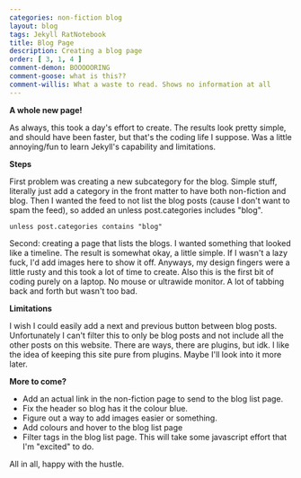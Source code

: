 ```yaml
---
categories: non-fiction blog
layout: blog
tags: Jekyll RatNotebook
title: Blog Page
description: Creating a blog page
order: [ 3, 1, 4 ]
comment-demon: BOOOOORING
comment-goose: what is this??
comment-willis: What a waste to read. Shows no information at all
---
```


**A whole new page!**

As always, this took a day's effort to create. The results look pretty simple, and should have been faster, but that's the coding life I suppose. Was a little annoying/fun to learn Jekyll's capability and limitations. 

**Steps**

First problem was creating a new subcategory for the blog. Simple stuff, literally just add a category in the front matter to have both non-fiction and blog. Then I wanted the feed to not list the blog posts (cause I don't want to spam the feed), so added an unless post.categories includes "blog". 

    unless post.categories contains "blog"

Second: creating a page that lists the blogs. I wanted something that looked like a timeline. The result is somewhat okay, a little simple. If I wasn't a lazy fuck, I'd add images here to show it off. Anyways, my design fingers were a little rusty and this took a lot of time to create. Also this is the first bit of coding purely on a laptop. No mouse or ultrawide monitor. A lot of tabbing back and forth but wasn't too bad. 

**Limitations**

I wish I could easily add a next and previous button between blog posts. Unfortunately I can't filter this to only be blog posts and not include all the other posts on this website. There are ways, there are plugins, but idk. I like the idea of keeping this site pure from plugins. Maybe I'll look into it more later.

**More to come?**

* Add an actual link in the non-fiction page to send to the blog list page.
* Fix the header so blog has it the colour blue.
* Figure out a way to add images easier or something.
* Add colours and hover to the blog list page
* Filter tags in the blog list page. This will take some javascript effort that I'm "excited" to do.

All in all, happy with the hustle.